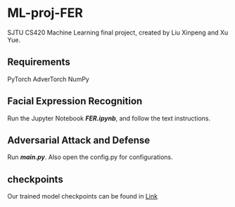 # ML-proj-FER
SJTU CS420 Machine Learning final project, created by Liu Xinpeng and Xu Yue. 

## Requirements

PyTorch
AdverTorch
NumPy

## Facial Expression Recognition

Run the Jupyter Notebook ***FER.ipynb***, and follow the text instructions.

## Adversarial Attack and Defense

Run ***main.py***. Also open the config.py for configurations.


## checkpoints
Our trained model checkpoints can be found in [Link](https://drive.google.com/drive/folders/1-4PJF1O-yVScJq8WO18jQqNCMX6sQ6y6?usp=sharing)
